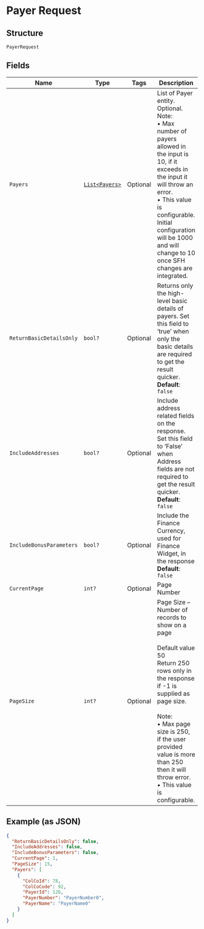 
# Payer Request

## Structure

`PayerRequest`

## Fields

| Name | Type | Tags | Description |
|  --- | --- | --- | --- |
| `Payers` | [`List<Payers>`](../../doc/models/payers.md) | Optional | List of Payer entity.<br>Optional.<br>Note:<br>•	Max number of payers allowed in the input is 10, if it exceeds in the input it will throw an error.<br>•	This value is configurable. Initial configuration will be 1000 and will change to 10 once SFH changes are integrated. |
| `ReturnBasicDetailsOnly` | `bool?` | Optional | Returns only the high-level basic details of payers. Set this field to ‘true’ when only the basic details are required to get the result quicker.<br>**Default**: `false` |
| `IncludeAddresses` | `bool?` | Optional | Include address related fields on the response. Set this field to ‘False’ when Address fields are not required to get the result quicker.<br>**Default**: `false` |
| `IncludeBonusParameters` | `bool?` | Optional | Include the Finance Currency, used for Finance Widget, in the response<br>**Default**: `false` |
| `CurrentPage` | `int?` | Optional | Page Number |
| `PageSize` | `int?` | Optional | Page Size – Number of records to show on a page<br><br>Default value 50<br>Return 250 rows only in the response if -1 is supplied as page size.<br><br>Note:<br>•	Max page size is 250, if the user provided value is more than 250 then it will throw error.<br>•	This value is configurable. |

## Example (as JSON)

```json
{
  "ReturnBasicDetailsOnly": false,
  "IncludeAddresses": false,
  "IncludeBonusParameters": false,
  "CurrentPage": 1,
  "PageSize": 15,
  "Payers": [
    {
      "ColCoId": 78,
      "ColCoCode": 92,
      "PayerId": 126,
      "PayerNumber": "PayerNumber0",
      "PayerName": "PayerName0"
    }
  ]
}
```

